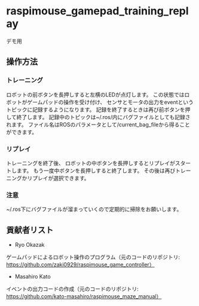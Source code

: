 # raspimouse_gamepad_training_replay
デモ用

## 操作方法

### トレーニング

ロボットの前ボタンを長押しすると左横のLEDが点灯します。
この状態ではロボットがゲームパッドの操作を受け付け、
センサとモータの出力をeventというトピックに記録するようになります。
記録を終了するときは再び前ボタンを押して終了します。
記録中のトピックは~/.ros/内にバグファイルとしても記録されます。
ファイル名はROSのパラメータとして/current\_bag\_fileから得ることができます。

### リプレイ

トレーニングを終了後、
ロボットの中ボタンを長押しするとリプレイがスタートします。
もう一度中ボタンを長押しすると終了します。
その後は再びトレーニングかリプレイが選択できます。

### 注意

~/.ros下にバグファイルが溜まっていくので定期的に掃除をお願いします。

## 貢献者リスト

* Ryo Okazak

ゲームパッドによるロボット操作のプログラム（元のコードのリポジトリ: https://github.com/zaki0929/raspimouse_game_controller）

* Masahiro Kato

イベントの出力コードの作成（元のコードのリポジトリ: https://github.com/kato-masahiro/raspimouse_maze_manual）
